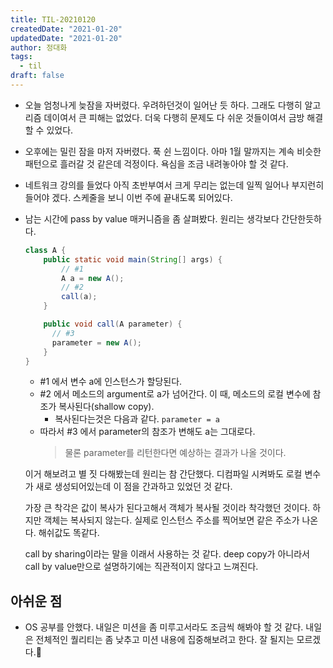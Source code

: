 ```yaml
---
title: TIL-20210120
createdDate: "2021-01-20"
updatedDate: "2021-01-20"
author: 정대화
tags:
  - til
draft: false
---
```


- 오늘 엄청나게 늦잠을 자버렸다. 우려하던것이 일어난 듯 하다. 그래도 다행히 알고리즘 데이여서 큰 피해는 없었다. 더욱 다행히 문제도 다 쉬운 것들이여서 금방 해결 할 수 있었다.

- 오후에는 밀린 잠을 마저 자버렸다. 푹 쉰 느낌이다. 아마 1월 말까지는 계속 비슷한 패턴으로 흘러갈 것 같은데 걱정이다. 욕심을 조금 내려놓아야 할 것 같다.

- 네트워크 강의를 들었다 아직 초반부여서 크게 무리는 없는데 일찍 일어나 부지런히 들어야 겠다. 스케줄을 보니 이번 주에 끝내도록 되어있다.

- 남는 시간에 pass by value 매커니즘을 좀 살펴봤다. 원리는 생각보다 간단한듯하다.

  ```java
  class A {
      public static void main(String[] args) {
          // #1
          A a = new A();
          // #2
          call(a);
      }

      public void call(A parameter) {
        // #3
        parameter = new A();
      }
  }
  ```

  - \#1 에서 변수 a에 인스턴스가 할당된다.
  - \#2 에서 메소드의 argument로 a가 넘어간다. 이 때, 메소드의 로컬 변수에 참조가 복사된다(shallow copy).
    - 복사된다는것은 다음과 같다. `parameter = a`
  - 따라서 \#3 에서 parameter의 참조가 변해도 a는 그대로다.
    > 물론 parameter를 리턴한다면 예상하는 결과가 나올 것이다.

  이거 해보려고 별 짓 다해봤는데 원리는 참 간단했다. 디컴파일 시켜봐도 로컬 변수가 새로 생성되어있는데 이 점을 간과하고 있었던 것 같다.

  가장 큰 착각은 값이 복사가 된다고해서 객체가 복사될 것이라 착각했던 것이다. 하지만 객체는 복사되지 않는다. 실제로 인스턴스 주소를 찍어보면 같은 주소가 나온다. 해쉬값도 똑같다.

  call by sharing이라는 말을 이래서 사용하는 것 같다. deep copy가 아니라서 call by value만으로 설명하기에는 직관적이지 않다고 느껴진다.

## 아쉬운 점

- OS 공부를 안했다. 내일은 미션을 좀 미루고서라도 조금씩 해봐야 할 것 같다. 내일은 전체적인 퀄리티는 좀 낮추고 미션 내용에 집중해보려고 한다. 잘 될지는 모르겠다.🤔
